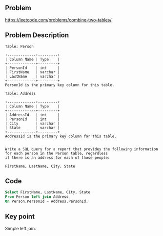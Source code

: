 ## Problem

https://leetcode.com/problems/combine-two-tables/

## Problem Description

```
Table: Person

+-------------+---------+
| Column Name | Type    |
+-------------+---------+
| PersonId    | int     |
| FirstName   | varchar |
| LastName    | varchar |
+-------------+---------+
PersonId is the primary key column for this table.

Table: Address

+-------------+---------+
| Column Name | Type    |
+-------------+---------+
| AddressId   | int     |
| PersonId    | int     |
| City        | varchar |
| State       | varchar |
+-------------+---------+
AddressId is the primary key column for this table.
 

Write a SQL query for a report that provides the following information for each person in the Person table, regardless 
if there is an address for each of those people:

FirstName, LastName, City, State
```

## Code

``` sql
Select FirstName, LastName, City, State
From Person left join Address 
On Person.PersonId = Address.PersonId;
```

## Key point

Simple left join.
